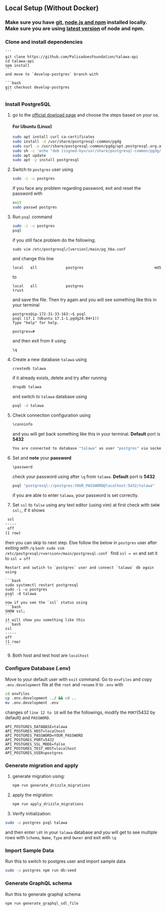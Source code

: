 ## Local Setup (Without Docker)
### Make sure you have [git](https://git-scm.com/book/en/v2/Getting-Started-Installing-Git), [node.js and npm](https://www.digitalocean.com/community/tutorials/how-to-install-node-js-on-ubuntu-20-04) installed locally. Make sure you are using [latest version](https://www.freecodecamp.org/news/how-to-update-node-and-npm-to-the-latest-version/) of node and npm.

### Clone and install dependencies
    ```
    git clone https://github.com/PalisadoesFoundation/talawa-api
    cd talawa-api
    npm install
    ```
    and move to `develop-postgres` branch with

    ```bash
    git checkout develop-postgres
    ```

### Install PostgreSQL

1. go to the [official dowload page](https://www.postgresql.org/download) and choose the steps based on your os.

    #### For Ubuntu (Linux)
    ```bash
    sudo apt install curl ca-certificates
    sudo install -d /usr/share/postgresql-common/pgdg
    sudo curl -o /usr/share/postgresql-common/pgdg/apt.postgresql.org.asc --fail https://www.postgresql.org/media/keys/ACCC4CF8.asc
    sudo sh -c 'echo "deb [signed-by=/usr/share/postgresql-common/pgdg/apt.postgresql.org.asc] https://apt.postgresql.org/pub/repos/apt $(lsb_release -cs)-pgdg main" > /etc/apt/sources.list.d/pgdg.list'
    sudo apt update
    sudo apt -y install postgresql
    ```
2. Switch to `postgres` user using
    ```bash
    sudo -i -u postgres
    ```
    if you face any problem regarding password, exit and reset the password with
    ```bash
    exit
    sudo passwd postgres
    ```
3. Run `psql` command
    ```bash
    sudo -i -u postgres
    psql
    ```
    if you still face problem do the following;
    ```
    sudo vim /etc/postgresql/[version]/main/pg_hba.conf
    ```
    and change this line 
    ```text
    local   all             postgres                                md5
    ``` 
    to
    ```text
    local   all             postgres                                trust
    ```
    and save the file. Then try again
    and you will see something like this in your terminal
    ```
    postgres@ip-172-31-33-163:~$ psql
    psql (17.1 (Ubuntu 17.1-1.pgdg24.04+1))
    Type "help" for help.

    postgres=# 
    ```
    and then exit from it using
    ```bash
    \q
    ```
4. Create a new database `talawa` using
    ```bash
    createdb talawa
    ```
    if it already exists, delete and try after running
    ```bash
    dropdb talawa
    ```
    and switch to `talawa` database using
    ```bash
    psql -d talawa
    ```

5. Check connection configuration using
    ```bash
    \conninfo
    ```
    and you will get back something like this in your terminal. **Default** port is **5432**
    ```bash
    You are connected to database "talawa" as user "postgres" via socket in "/var/run/postgresql" at port "5432".
    ```
6. Set and **note** your **password**
    ```bash
    \password
    ```
    check your password using after `\q` from `talawa`. **Default** port is **5432**
    ```bash
    psql "postgresql://postgres:YOUR_PASSWORD@localhost:5432/talawa"
    ```
    if you are able to enter `talawa`, your password is set correctly.
7. Set `ssl` to `false` using any text editor (using vim)
at first check with `SHOW ssl;`, if it shows 
```bash
 ssl 
-----
 off
(1 row)
```

then you can skip to next step. Else follow the below in `postgres` user after exiting with `/q`
    ```bash
    sudo vim /etc/postgresql/<version>/main/postgresql.conf
    ```
    find `ssl = on` and set it to `ssl = off`
    
    Restart and swtich to `postgres` user and connect `talawa` db again using
    
    ```bash
    sudo systemctl restart postgresql
    sudo -i -u postgres
    psql -d talawa
    ```
    now if you see the `ssl` status using 
    ```bash
    SHOW ssl;
    ```
    it will show you something like this
    ```bash
    ssl 
    -----
    off
    (1 row)
    ```
9.  Both host and test host are `localhost`

### Configure Database (.env)
 Move to your default user with `exit` command. Go to `envFiles` and copy `.env.development` file at the `root` and `rename` it to `.env` with
 ```bash
 cd envFiles 
 cp .env.development ../ && cd ..
 mv .env.development .env
 ```

changes of `line 12 to 18` will be the followings, modify the `PORT`(5432 by default) and `PASSWORD`.
```text
API_POSTGRES_DATABASE=talawa
API_POSTGRES_HOST=localhost
API_POSTGRES_PASSWORD=YOUR_PASSWORD
API_POSTGRES_PORT=5432
API_POSTGRES_SSL_MODE=false
API_POSTGRES_TEST_HOST=localhost
API_POSTGRES_USER=postgres
```

### Generate migration and apply 
1. generate migration using:
    ```bash
    npm run generate_drizzle_migrations
    ```
2. apply the migration:
    ```bash
    npm run apply_drizzle_migrations
    ```
3. Verify initialization:
```bash
sudo -u postgres psql talawa
```
and then
enter `\dt` in your `talawa` database and you will get to see multiple rows with `Schema`, `Name`, `Type` and `Owner`
and exit with `\q`

### Import Sample Data
Run this to switch to postgres user and import sample data
```bash
sudo -u postgres npm run db:seed
```
### Generate GraphQL schema
Run this to generate graphql schema
```bash
npm run generate_graphql_sdl_file
```
